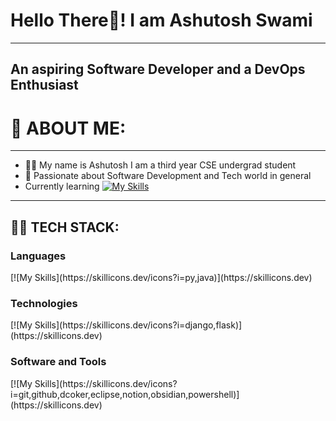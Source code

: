 # Hello There🙌! I am Ashutosh Swami
---
## An aspiring Software Developer and a DevOps Enthusiast

# 🚀 ABOUT ME: 
---
- 🧑‍💻 My name is Ashutosh I am a third year CSE undergrad student
- 💎 Passionate about Software Development and Tech world in general
- Currently learning
  [![My Skills](https://skillicons.dev/icons?i=dotnet,go,rust,cs)](https://skillicons.dev)

---
## 🧑‍💻 TECH STACK:

<h3 align="left"> Languages </h3>
[![My Skills](https://skillicons.dev/icons?i=py,java)](https://skillicons.dev)

<h3 align="left"> Technologies</h3>
[![My Skills](https://skillicons.dev/icons?i=django,flask)](https://skillicons.dev)

<h3 align="left">Software and Tools</h3>
[![My Skills](https://skillicons.dev/icons?i=git,github,dcoker,eclipse,notion,obsidian,powershell)](https://skillicons.dev)
